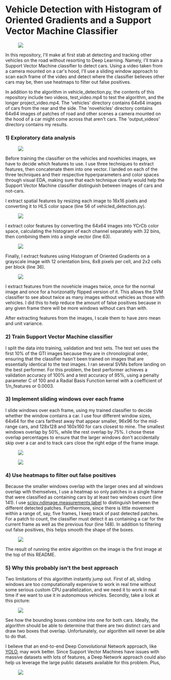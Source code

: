 # Vehicle Detection with Histogram of Oriented Gradients and a Support Vector Machine Classifier
 <figure>
  <img src="readme_images/final_output.png"/>
</figure>
 <p></p>
In this repository, I'll make at first stab at detecting and tracking other vehicles on the road without resorting to Deep Learning. Namely, I'll train a Support Vector Machine classifier to detect cars. Using a video taken from a camera mounted on a car's hood, I'll use a sliding window approach to scan each frame of the video and detect where the classifier believes other cars may be, then use heatmaps to filter out false positives.


In addition to the algorithm in vehicle_detection.py, the contents of this repository include two videos, test_video.mp4 to test the algorithm, and the longer project_video.mp4. The 'vehicles' directory contains 64x64 images of cars from the rear and the side. The 'novehicles' directory contains 64x64 images of patches of road and other scenes a camera mounted on the hood of a car might come across that aren't cars. The 'output_videos' directory contains my results. 

### 1) Exploratory data analysis
<figure>
  <img src="readme_images/cars_nocars.png"/>
</figure>
 <p></p>

Before training the classifier on the vehicles and novehicles images, we have to decide which features to use. I use three techniques to extract features, then concatenate them into one vector. I landed on each of the three techniques and their respective hyperparameters and color spaces through visual EDA, making sure that each technique clearly would help the Support Vector Machine classifier distinguish between images of cars and not-cars. 

I extract spatial features by resizing each image to 16x16 pixels and converting it to HLS color space (line 56 of vehicled_detection.py). 
<figure>
  <img src="readme_images/spatial_features.png"/>
</figure>
 <p></p>

I extract color features by converting the 64x64 images into YCrCb color space, calculating the histogram of each channel separately with 32 bins, then combining them into a single vector (line 63). 
<figure>
  <img src="readme_images/color_features.png"/>
</figure>
 <p></p>

Finally, I extract features using Histogram of Oriented Gradients on a grayscale image with 12 orientation bins, 8x8 pixels per cell, and 2x2 cells per block (line 36). 
<figure>
  <img src="readme_images/HOG.png"/>
</figure>
 <p></p>
I extract features from the novehicle images twice, once for the normal image and once for a horizonatlly flipped version of it. This allows the SVM classifier to see about twice as many images without vehicles as those with vehicles. I did this to help reduce the amount of false positives because in any given frame there will be more windows without cars than with. 

After extracting features from the images, I scale them to have zero mean and unit variance.

### 2) Train Support Vector Machine classifier
I split the data into training, validation and test sets. The test set uses the first 10% of the GTI images because they are in chronological order, ensuring that the classifier hasn't been trained on images that are essentially identical to the test images. I ran several SVMs before landing on the best performer. For this problem, the best performer achieves a validation accuracy of 100% and a test accuracy of 95%, using a penalty parameter C of 100 and a Radial Basis Function kernel with a coefficient of 1/n_features or 0.0003.

### 3) Implement sliding windows over each frame
I slide windows over each frame, using my trained classifier to decide whether the window contains a car. I use four different window sizes, 64x64 for the cars farthest away that appear smaller, 96x96 for the mid-range cars, and 128x128 and 160x160 for cars closest to mine. The smallest windows overlap by 50%, while the rest overlap by 75%. I chose these overlap percentages to ensure that the larger windows don't accidentally skip over a car and to track cars close the right edge of the frame image. 
<figure>
  <img src="readme_images/all_sliding_windows.png"/>
</figure>
 <p></p>
<figure>
  <img src="readme_images/pred_sliding_windows.png"/>
</figure>
 <p></p>
 
### 4) Use heatmaps to filter out false positives
Because the smaller windows overlap with the larger ones and all windows overlap with themselves, I use a heatmap so only patches in a single frame that were classified as containing cars by at least two windows count (line 141). I use [scipy.ndimage.measurements.label](https://docs.scipy.org/doc/scipy-0.16.0/reference/generated/scipy.ndimage.measurements.label.html) to distinguish between the different detected patches. Furthermore, since there is little movement within a range of, say, five frames, I keep track of past detected patches. For a patch to count, the classifier must detect it as containing a car for the current frame as well as the previous four (line 148). In addition to filtering out false positives, this helps smooth the shape of the boxes.
<figure>
  <img src="readme_images/heatmap.png"/>
</figure>
 <p></p>
 
 The result of running the entire algorithm on the image is the first image at the top of this README.
 
 ### 5) Why this probably isn't the best approach
Two limitations of this algorithm instantly jump out. First of all, sliding windows are too computationally expensive to work in real time without some serious custom CPU parallelization, and we need it to work in real time if we want to use it in autonomous vehicles. Secondly, take a look at this picture:
 <figure>
  <img src="readme_images/overlapping_boxes.png"/>
</figure>
 <p></p>
See how the bounding boxes combine into one for both cars. Ideally, the algorithm should be able to determine that there are two distinct cars and draw two boxes that overlap. Unfortunately, our algorithm will never be able to do that. 


I believe that an end-to-end Deep Convolutional Network approach, like [YOLO](http://bit.ly/2zoUrp5), may work better. Since Support Vector Machines have issues with massive datasets with lots of features, a Deep Network approach could also help us leverage the large public datasets available for this problem. Plus,
<figure>
  <img src="readme_images/YOLO.png"/>
</figure>
 <p></p>
